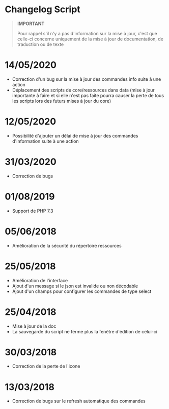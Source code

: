 # Changelog Script

>**IMPORTANT**
>
>Pour rappel s'il n'y a pas d'information sur la mise à jour, c'est que celle-ci concerne uniquement de la mise à jour de documentation, de traduction ou de texte

# 14/05/2020

- Correction d'un bug sur la mise à jour des commandes info suite à une action
- Déplacement des scripts de core/ressources dans data (mise à jour importante à faire et si elle n'est pas faite pourra causer la perte de tous les scripts lors des futurs mises à jour du core)

# 12/05/2020

- Possibilité d'ajouter un délai de mise à jour des commandes d'information suite à une action

# 31/03/2020

- Correction de bugs

# 01/08/2019

- Support de PHP 7.3

# 05/06/2018

- Amélioration de la sécurité du répertoire ressources

# 25/05/2018

- Amélioration de l'interface
- Ajout d'un message si le json est invalide ou non décodable
- Ajout d'un champs pour configurer les commandes de type select

# 25/04/2018

- Mise à jour de la doc
- La sauvegarde du script ne ferme plus la fenêtre d'édition de celui-ci

# 30/03/2018

- Correction de la perte de l'icone

# 13/03/2018

- Correction de bugs sur le refresh automatique des commandes
